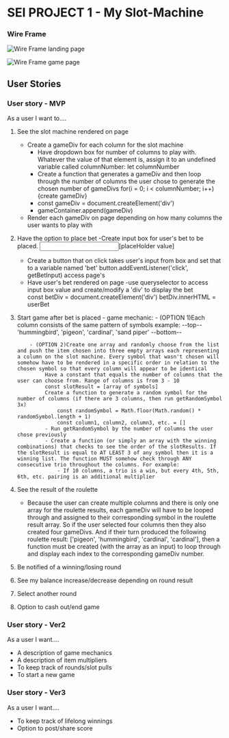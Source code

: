 
# SEI PROJECT 1 - My Slot-Machine

### Wire Frame

![Wire Frame landing page]('/images/Wire-Frame-loadingPage.png')

![Wire Frame game page]('/images/Wire-Frame-gamePage.png')

## User Stories

### User story - MVP

As a user I want to....

1. See the slot machine rendered on page
    - Create a gameDiv for each column for the slot machine
        - Have dropdown box for number of columns to play with. Whatever the value of that element is, assign it to an undefined variable called columnNumber: let columnNumber
        - Create a function that generates a gameDiv and then loop through the number of columns the user chose to generate the chosen number of gameDivs
        for(i = 0; i < columnNumber; i++) {create gameDiv}
        - const gameDiv = document.createElement('div')
        - gameContainer.append(gameDiv)
    - Render each gameDiv on page depending on how many columns the user wants to play with

2. Have the option to place bet
    -Create input box for user's bet to be placed. 
        <input class="?">[placeHolder value]</input>
    - Create a button that on click takes user's input from box and set that to a variable named 'bet'
        button.addEventListener('click', getBetInput)
        access page's 
    - Have user's bet rendered on page 
        -use queryselector to access input box value and create/modify a 'div' to display the bet    
            const betDiv = document.createElement('div')
            betDiv.innerHTML = userBet

3. Start game after bet is placed
       - game mechanic: 
           - (OPTION 1)Each column  consists of the same pattern of symbols 
                example:
                    --top-- 'hummingbird', 'pigeon', 'cardinal', 'sand piper' --bottom--

           - (OPTION 2)Create one array and randomly choose from the list and push the item chosen into three empty arrays each representing a column on the slot machine. Every symbol that wasn't chosen will somehow have to be rendered in a specific order in relation to the chosen symbol so that every column will appear to be identical
                Have a constant that equals the number of columns that the user can choose from. Range of columns is from 3 - 10
                const slotResult = [array of symbols]
                Create a function to generate a random symbol for the number of columns (if there are 3 columns, then run getRandomSymbol 3x)
                    const randomSymbol = Math.floor(Math.random() * randomSymbol.length + 1)
                    const column1, column2, column3, etc. = []
                - Run getRandomSymbol by the number of columns the user chose previously
                - Create a function (or simply an array with the winning combinations) that checks to see the order of the slotResults. If the slotResult is equal to AT LEAST 3 of any symbol then it is a winning list. The function MUST somehow check through ANY consecutive trio throughout the columns. For example:
                    - If 10 columns, a trio is a win, but every 4th, 5th, 6th, etc. pairing is an additional multiplier

4. See the result of the roulette
    - Because the user can create multiple columns and there is only one array for the roulette results, each gameDiv will have to be looped through and assigned to their corresponding symbol in the roulette result array. So if the user selected four columns then they also created four gameDivs. And if their turn produced the following roulette result: ['pigeon', 'hummingbird', 'cardinal', 'cardinal'], then a function must be created (with the array as an input) to loop through and display each index to the corresponding gameDiv number.
    
5. Be notified of a winning/losing round
6. See my balance increase/decrease depending on round result
7. Select another round
8. Option to cash out/end game

### User story - Ver2

As a user I want....

- A description of game mechanics
- A description of item multipliers
- To keep track of rounds/slot pulls
- To start a new game

### User story - Ver3

As a user I want....

- To keep track of lifelong winnings
- Option to post/share score


## 
